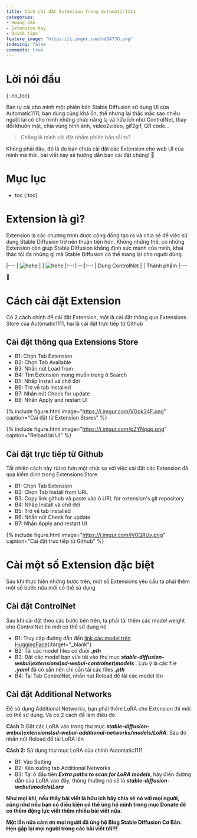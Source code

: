 ```yaml
---
title: Cách cài đặt Extension trong Automatic1111
categories:
- Hướng dẫn
- Extension hay
- Quick tips
feature_image: "https://i.imgur.com/vdDA7JO.png"
indexing: false
comments: true
---
```


# Lời nói đầu
{:.no_toc}

Bạn tự cài cho mình một phiên bản Stable Diffusion sử dụng UI của Automatic1111, bạn dùng cũng khá ổn, thế nhưng lại thắc mắc sao nhiều người lại có cho mình những chức năng lạ và hữu ích như ControlNet, thay đổi khuôn mặt, chia vùng hình ảnh, video2video, gif2gif, QR code...

> Chẳng lẽ mình cài đặt nhầm phiên bản rồi ta?

Không phải đâu, đó là do bạn chưa cài đặt các Extension cho web UI của mình mà thôi, bài viết này sẽ hướng dẫn bạn cài đặt chúng! 🥳

# Mục lục
* toc
{:toc}

# Extension là gì?

Extension là các chương trình được cộng đồng tạo ra và chia sẻ để việc sử dụng Stable Diffusion trở nên thuận tiện hơn. Không những thế, có những Extension còn giúp Stable Diffusion khẳng định sức mạnh của mình, khai thác tối đa những gì mà Stable Diffusion có thể mang lại cho người dùng.

|---
| ![hehe](https://i.imgur.com/Cd4Ou2f.png) |  | ![hehe](https://i.imgur.com/7YmrkY3.png)
|:--:|:--:|:--:
| Dùng ControlNet |  | Thành phẩm
|---

💖

# Cách cài đặt Extension

Có 2 cách chính để cài đặt Extension, một là cài đặt thông qua Extensions Store của Automatic1111, hai là cài đặt trực tiếp từ Github

## Cài đặt thông qua Extensions Store

- B1: Chọn Tab Extension
- B2: Chọn Tab Available
- B3: Nhấn nút Load from
- B4: Tìm Extension mong muốn trong ô Search
- B5: Nhấp Install và chờ đợi
- B6: Trở về tab Installed
- B7: Nhấn nút Check for update
- B8: Nhấn Apply and restart UI

{% include figure.html image="https://i.imgur.com/VOok34F.png" caption="Cài đặt từ Extension Stores" %}

{% include figure.html image="https://i.imgur.com/pZYNpop.png" caption="Reload lại UI" %}

## Cài đặt trực tiếp từ Github

Tất nhiên cách này rủi ro hơn một chút so với việc cài đặt các Extension đã qua kiểm định trong Extensions Store

- B1: Chọn Tab Extension
- B2: Chọn Tab Install from URL
- B3: Copy link github và paste vào ô URL for extension's git repository
- B4: Nhấp Install và chờ đợi
- B5: Trở về tab Installed
- B6: Nhấn nút Check for update
- B7: Nhấn Apply and restart UI

{% include figure.html image="https://i.imgur.com/jV0QRUv.png" caption="Cài đặt trực tiếp từ Github" %}

# Cài một số Extension đặc biệt

Sau khi thực hiện những bước trên, một số Extensions yêu cầu ta phải thêm một số bước nữa mới có thể sử dụng

## Cài đặt ControlNet

Sau khi cài đặt theo các bước bên trên, ta phải tải thêm các model weight cho ControlNet thì mới có thể sử dụng nó

- B1: Truy cập đường dẫn đến [link các model trên HuggingFace](https://huggingface.co/lllyasviel/ControlNet-v1-1/tree/main){:target="_blank"}
- B2: Tải các model files có đuôi ***.pth***
- B3: Đặt các model bạn vừa tải vào thư mục ***stable-diffusion-webui\extensions\sd-webui-controlnet\models*** . Lưu ý là các file ***.yaml*** đã có sẵn nên chỉ cần tải các files ***.pth***
- B4: Tại Tab ControlNet, nhấn nút Reload để tải các model lên

## Cài đặt Additional Networks

Để sử dụng Additional Networks, bạn phải thêm LoRA cho Extension thì mới có thể sử dụng. Và có 2 cách để làm điều đó.

**Cách 1:** Đặt các LoRA vào trong thư mục ***stable-diffusion-webui\extensions\sd-webui-additional-networks/models/LoRA***. Sau đó nhấn nút Reload để tải LoRA lên

**Cách 2:** Sử dụng thư mục LoRA của chính Automatic1111

- B1: Vào Setting
- B2: Kéo xuống tab Additional Networks
- B3: Tại ô đầu tiên ***Extra paths to scan for LoRA models***, hãy điền đường dẫn của LoRA vào đây, thông thường nó sẽ là ***stable-diffusion-webui\models\Lora***

**Như mọi khi, nếu thấy bài viết là hữu ích hãy chia sẻ nó với mọi người, cũng như nếu bạn có điều kiện có thể ủng hộ mình trong mục Donate để có thêm động lực viết thêm nhiều bài viết nữa.**

**Một lần nữa cám ơn mọi người đã ủng hộ Blog Stable Diffusion Cơ Bản. Hẹn gặp lại mọi người trong các bài viết tới!!!**